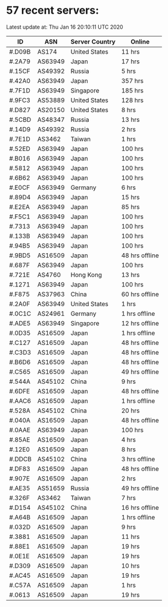 # 57 recent servers:

Latest update at: Thu Jan 16 20:10:11 UTC 2020

| ID | ASN | Server Country | Online |
| -- | --- | -------------- | ------ |
| #.D09B | AS174 | United States | 11 hrs |
| #.2A79 | AS63949 | Japan | 17 hrs |
| #.15CF | AS49392 | Russia | 5 hrs |
| #.42A0 | AS63949 | Japan | 357 hrs |
| #.7F1D | AS63949 | Singapore | 185 hrs |
| #.9FC3 | AS53889 | United States | 128 hrs |
| #.D827 | AS20150 | United States | 8 hrs |
| #.5CBD | AS48347 | Russia | 13 hrs |
| #.14D9 | AS49392 | Russia | 2 hrs |
| #.7E1D | AS3462 | Taiwan | 1 hrs |
| #.52ED | AS63949 | Japan | 100 hrs |
| #.B016 | AS63949 | Japan | 100 hrs |
| #.5812 | AS63949 | Japan | 100 hrs |
| #.6B62 | AS63949 | Japan | 100 hrs |
| #.E0CF | AS63949 | Germany | 6 hrs |
| #.89D4 | AS63949 | Japan | 15 hrs |
| #.E2EA | AS63949 | Japan | 85 hrs |
| #.F5C1 | AS63949 | Japan | 100 hrs |
| #.7313 | AS63949 | Japan | 100 hrs |
| #.133B | AS63949 | Japan | 100 hrs |
| #.94B5 | AS63949 | Japan | 100 hrs |
| #.9BD5 | AS16509 | Japan | 48 hrs offline |
| #.687F | AS63949 | Japan | 100 hrs |
| #.721E | AS4760 | Hong Kong | 13 hrs |
| #.1271 | AS63949 | Japan | 100 hrs |
| #.F875 | AS37963 | China | 60 hrs offline |
| #.2A0F | AS63949 | United States | 1 hrs |
| #.0C1C | AS24961 | Germany | 1 hrs offline |
| #.ADE5 | AS63949 | Singapore | 12 hrs offline |
| #.0D35 | AS16509 | Japan | 1 hrs offline |
| #.C127 | AS16509 | Japan | 48 hrs offline |
| #.C3D3 | AS16509 | Japan | 48 hrs offline |
| #.B6D6 | AS16509 | Japan | 48 hrs offline |
| #.C565 | AS16509 | Japan | 49 hrs offline |
| #.544A | AS45102 | China | 9 hrs |
| #.6DFE | AS16509 | Japan | 48 hrs offline |
| #.AAC6 | AS16509 | Japan | 1 hrs offline |
| #.528A | AS45102 | China | 20 hrs |
| #.040A | AS16509 | Japan | 48 hrs offline |
| #.0AAE | AS63949 | Japan | 100 hrs |
| #.85AE | AS16509 | Japan | 4 hrs |
| #.12E0 | AS16509 | Japan | 8 hrs |
| #.DDCB | AS45102 | China | 3 hrs offline |
| #.DF83 | AS16509 | Japan | 48 hrs offline |
| #.907E | AS16509 | Japan | 2 hrs |
| #.AE35 | AS51659 | Russia | 49 hrs offline |
| #.326F | AS3462 | Taiwan | 7 hrs |
| #.D154 | AS45102 | China | 16 hrs offline |
| #.A64B | AS16509 | Japan | 1 hrs offline |
| #.032D | AS16509 | Japan | 9 hrs |
| #.3881 | AS16509 | Japan | 11 hrs |
| #.88E1 | AS16509 | Japan | 19 hrs |
| #.0E1E | AS16509 | Japan | 19 hrs |
| #.D309 | AS16509 | Japan | 10 hrs |
| #.AC45 | AS16509 | Japan | 19 hrs |
| #.C57A | AS16509 | Japan | 1 hrs |
| #.0613 | AS16509 | Japan | 19 hrs |

